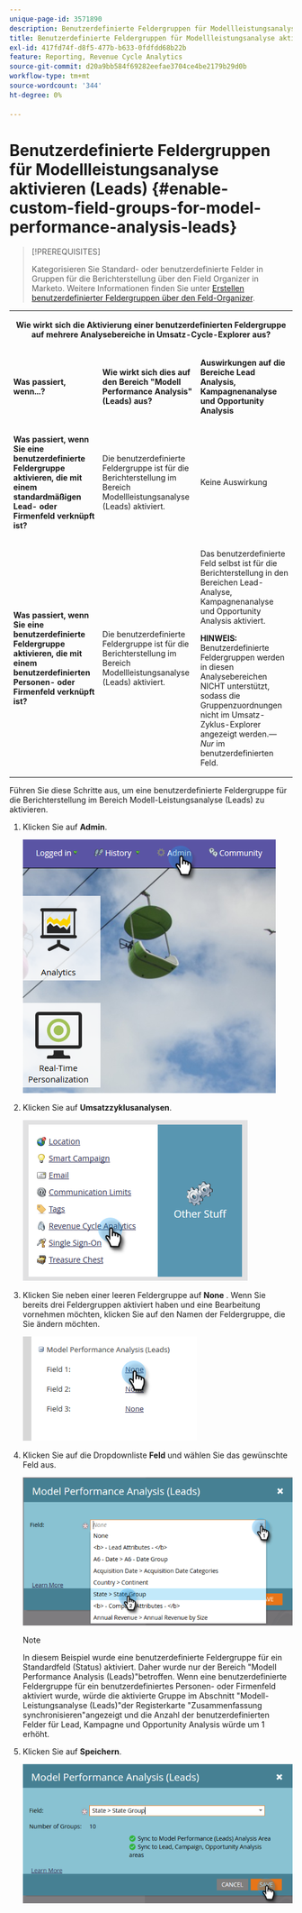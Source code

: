 ```yaml
---
unique-page-id: 3571890
description: Benutzerdefinierte Feldergruppen für Modellleistungsanalyse (Leads) aktivieren - Marketo Docs - Produktdokumentation
title: Benutzerdefinierte Feldergruppen für Modellleistungsanalyse aktivieren (Leads)
exl-id: 417fd74f-d8f5-477b-b633-0fdfdd68b22b
feature: Reporting, Revenue Cycle Analytics
source-git-commit: d20a9bb584f69282eefae3704ce4be2179b29d0b
workflow-type: tm+mt
source-wordcount: '344'
ht-degree: 0%

---
```


# Benutzerdefinierte Feldergruppen für Modellleistungsanalyse aktivieren (Leads) {#enable-custom-field-groups-for-model-performance-analysis-leads}

>[!PREREQUISITES]
>
>Kategorisieren Sie Standard- oder benutzerdefinierte Felder in Gruppen für die Berichterstellung über den Field Organizer in Marketo. Weitere Informationen finden Sie unter [Erstellen benutzerdefinierter Feldergruppen über den Feld-Organizer](/help/marketo/product-docs/reporting/revenue-cycle-analytics/revenue-tools/field-organizers/create-custom-field-groups-using-the-field-organizer.md).

<table> 
 <tbody> 
  <tr> 
   <td colspan="3" rowspan="1"><p align="center"><strong>Wie wirkt sich die Aktivierung einer benutzerdefinierten Feldergruppe auf mehrere Analysebereiche in Umsatz-Cycle-Explorer aus?</strong></p></td> 
  </tr> 
  <tr> 
   <td colspan="1" rowspan="1"><p><strong>Was passiert, wenn...?</strong></p></td> 
   <td colspan="1" rowspan="1"><p><strong>Wie wirkt sich dies auf den Bereich "Modell Performance Analysis"(Leads) aus?</strong></p></td> 
   <td colspan="1" rowspan="1"><p><strong>Auswirkungen auf die Bereiche Lead Analysis, Kampagnenanalyse und Opportunity Analysis</strong></p></td> 
  </tr> 
  <tr> 
   <td colspan="1" rowspan="1"><p><strong>Was passiert, wenn Sie eine benutzerdefinierte Feldergruppe aktivieren, die mit einem standardmäßigen Lead- oder Firmenfeld verknüpft ist?</strong></p></td> 
   <td colspan="1" rowspan="1"><p>Die benutzerdefinierte Feldergruppe ist für die Berichterstellung im Bereich Modellleistungsanalyse (Leads) aktiviert.</p></td> 
   <td colspan="1" rowspan="1"><p>Keine Auswirkung</p></td> 
  </tr> 
  <tr> 
   <td colspan="1" rowspan="1"><p><strong>Was passiert, wenn Sie eine benutzerdefinierte Feldergruppe aktivieren, die mit einem benutzerdefinierten Personen- oder Firmenfeld verknüpft ist?</strong></p></td> 
   <td colspan="1" rowspan="1"><p>Die benutzerdefinierte Feldergruppe ist für die Berichterstellung im Bereich Modellleistungsanalyse (Leads) aktiviert.</p></td> 
   <td colspan="1" rowspan="1"><p>Das benutzerdefinierte Feld selbst ist für die Berichterstellung in den Bereichen Lead-Analyse, Kampagnenanalyse und Opportunity Analysis aktiviert.</p><p><strong>HINWEIS:</strong> Benutzerdefinierte Feldergruppen werden in diesen Analysebereichen NICHT unterstützt, sodass die Gruppenzuordnungen nicht im Umsatz-Zyklus-Explorer angezeigt werden.—<em>Nur</em> im benutzerdefinierten Feld.</p></td> 
  </tr> 
 </tbody> 
</table>

Führen Sie diese Schritte aus, um eine benutzerdefinierte Feldergruppe für die Berichterstellung im Bereich Modell-Leistungsanalyse (Leads) zu aktivieren.

1. Klicken Sie auf **Admin**.

   ![](assets/one-1.png)

1. Klicken Sie auf **Umsatzzyklusanalysen**.

   ![](assets/two-1.png)

1. Klicken Sie neben einer leeren Feldergruppe auf **None** . Wenn Sie bereits drei Feldergruppen aktiviert haben und eine Bearbeitung vornehmen möchten, klicken Sie auf den Namen der Feldergruppe, die Sie ändern möchten.

   ![](assets/three.png)

1. Klicken Sie auf die Dropdownliste **Feld** und wählen Sie das gewünschte Feld aus.

   ![](assets/four-1.png)

   >[!NOTE]
   >
   >In diesem Beispiel wurde eine benutzerdefinierte Feldergruppe für ein Standardfeld (Status) aktiviert. Daher wurde nur der Bereich &quot;Modell Performance Analysis (Leads)&quot;betroffen. Wenn eine benutzerdefinierte Feldergruppe für ein benutzerdefiniertes Personen- oder Firmenfeld aktiviert wurde, würde die aktivierte Gruppe im Abschnitt &quot;Modell-Leistungsanalyse (Leads)&quot;der Registerkarte &quot;Zusammenfassung synchronisieren&quot;angezeigt und die Anzahl der benutzerdefinierten Felder für Lead, Kampagne und Opportunity Analysis würde um 1 erhöht.

1. Klicken Sie auf **Speichern**.

   ![](assets/five-1.png)
